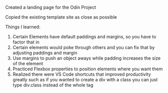 Created a landing page for the Odin Project

Copied the existing template site as close as possible

Things I learned:
1. Certain Elements have default paddings and margins, so you have to factor that in
2. Certain elements would poke through others and you can fix that by adjusting paddings and margin
3. Use margins to push an object aways while padding increases the size of the element
4. Practiced Flexbox properties to position elements where you want them
5. Realized there were VS Code shortcuts that improved productivity greatly such as if you wanted to create a div with a class you can just type div.class instead of the whole tag
 